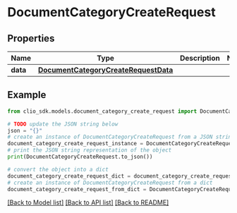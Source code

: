 # DocumentCategoryCreateRequest


## Properties

Name | Type | Description | Notes
------------ | ------------- | ------------- | -------------
**data** | [**DocumentCategoryCreateRequestData**](DocumentCategoryCreateRequestData.md) |  | 

## Example

```python
from clio_sdk.models.document_category_create_request import DocumentCategoryCreateRequest

# TODO update the JSON string below
json = "{}"
# create an instance of DocumentCategoryCreateRequest from a JSON string
document_category_create_request_instance = DocumentCategoryCreateRequest.from_json(json)
# print the JSON string representation of the object
print(DocumentCategoryCreateRequest.to_json())

# convert the object into a dict
document_category_create_request_dict = document_category_create_request_instance.to_dict()
# create an instance of DocumentCategoryCreateRequest from a dict
document_category_create_request_from_dict = DocumentCategoryCreateRequest.from_dict(document_category_create_request_dict)
```
[[Back to Model list]](../README.md#documentation-for-models) [[Back to API list]](../README.md#documentation-for-api-endpoints) [[Back to README]](../README.md)


